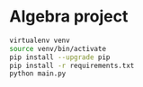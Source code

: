 # Algebra project

```bash
virtualenv venv
source venv/bin/activate
pip install --upgrade pip
pip install -r requirements.txt
python main.py
```
